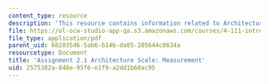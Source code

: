 ```yaml
---
content_type: resource
description: 'This resource contains information related to Architecture Scale: Measurement.'
file: https://ol-ocw-studio-app-qa.s3.amazonaws.com/courses/4-111-introduction-to-architecture-environmental-design-spring-2014/2575382a848e95f6e1f9a2dd1b60ac95_MIT4_111S14_Assignment_2.1.pdf
file_type: application/pdf
parent_uid: 682035d6-5ab6-b14b-da05-205644c8634a
resourcetype: Document
title: 'Assignment 2.1 Architecture Scale: Measurement'
uid: 2575382a-848e-95f6-e1f9-a2dd1b60ac95
---
```

